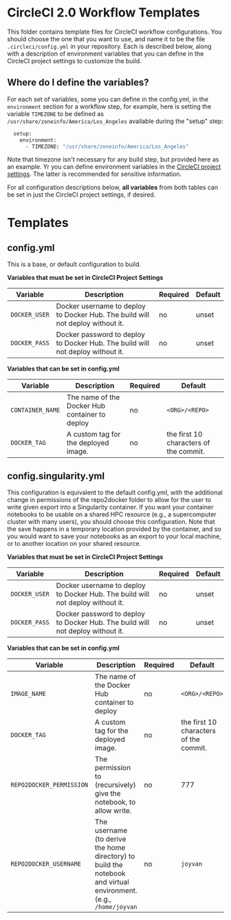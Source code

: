 # CircleCI 2.0 Workflow Templates

This folder contains template files for CircleCI workflow configurations. You should
choose the one that you want to use, and name it to be the file `.circleci/config.yml`
in your repository. Each is described below, along with a description of environment
variables that you can define in the CircleCI project settings to customize the build.

## Where do I define the variables?
For each set of variables, some you can define in the config.yml, in the `environment`
section for a workflow step, for example, here is setting the variable `TIMEZONE`
to be defined as `/usr/share/zoneinfo/America/Los_Angeles` available during the
"setup" step:

```bash
  setup:
    environment:
      - TIMEZONE: "/usr/share/zoneinfo/America/Los_Angeles"
```

Note that timezone isn't necessary for any build step, but provided here as an example.
Yr you can define environment variables in the 
[CircleCI project settings](https://circleci.com/docs/2.0/env-vars/#setting-an-environment-variable-in-a-project). The latter is recommended for sensitive information. 

For all configuration descriptions below, **all variables** from both tables 
can be set in just the CircleCI project settings, if desired.

# Templates

## config.yml

This is a base, or default configuration to build.

**Variables that must be set in CircleCI Project Settings**

|Variable|Description|Required|Default|
|---|---|---|---|
|`DOCKER_USER`|Docker username to deploy to Docker Hub. The build will not deploy without it.|no|unset|
|`DOCKER_PASS`|Docker password to deploy to Docker Hub. The build will not deploy without it.|no|unset|

**Variables that can be set in config.yml**
 
|Variable|Description|Required|Default|
|---|---|---|---|
|`CONTAINER_NAME`|The name of the Docker Hub container to deploy|no|`<ORG>/<REPO>`|
|`DOCKER_TAG`|A custom tag for the deployed image.|no|the first 10 characters of the commit.|


## config.singularity.yml

This configuration is equivalent to the default config.yml, with the additional change in permissions of the
repo2docker folder to allow for the user to write given export into a Singularity container. If you want your
container notebooks to be usable on a shared HPC resource (e.g., a supercomputer cluster
with many users), you should choose this configuration. Note that the
save happens in a temporary location provided by the container, and so you would want to save your notebooks as an export to your local machine, or to another location on your shared resource.

**Variables that must be set in CircleCI Project Settings**

|Variable|Description|Required|Default|
|---|---|---|---|
|`DOCKER_USER`|Docker username to deploy to Docker Hub. The build will not deploy without it.|no|unset|
|`DOCKER_PASS`|Docker password to deploy to Docker Hub. The build will not deploy without it.|no|unset|

**Variables that can be set in config.yml**

|Variable|Description|Required|Default|
|---|---|---|---|
|`IMAGE_NAME`|The name of the Docker Hub container to deploy|no|`<ORG>/<REPO>`|
|`DOCKER_TAG`|A custom tag for the deployed image.|no|the first 10 characters of the commit.|
|`REPO2DOCKER_PERMISSION`|The permission to (recursively) give the notebook, to allow write.|no|777|
|`REPO2DOCKER_USERNAME`|The username (to derive the home directory) to build the notebook and virtual environment. (e.g., `/home/joyvan`|no|`joyvan`|

